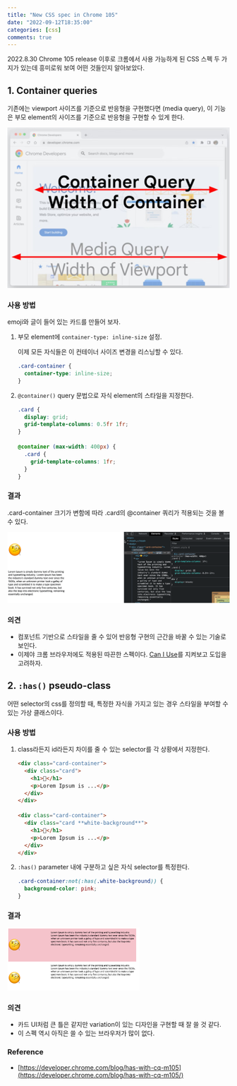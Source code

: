```yaml
---
title: "New CSS spec in Chrome 105"
date: "2022-09-12T18:35:00"
categories: [css]
comments: true
---
```


2022.8.30 Chrome 105 release 이후로 크롬에서 사용 가능하게 된 CSS 스펙 두 가지가 있는데 흥미로워 보여 어떤 것들인지 알아보았다.

## 1. Container queries

기존에는 viewport 사이즈를 기준으로 반응형을 구현했다면 (media query), 이 기능은 부모 element의 사이즈를 기준으로 반응형을 구현할 수 있게 한다.

![ContainerQueries](../../assets/new-css-spec-in-chrome-105/container_queries.png)

### 사용 방법

emoji와 글이 들어 있는 카드를 만들어 보자.

1. 부모 element에 `container-type: inline-size` 설정.
    
    이제 모든 자식들은 이 컨테이너 사이즈 변경을 리스닝할 수 있다.
    
    ```css
    .card-container {
      container-type: inline-size;
    }
    ```
    
2. `@container()` query 문법으로 자식 element의 스타일을 지정한다.
    
    ```css
    .card {
      display: grid;
      grid-template-columns: 0.5fr 1fr;
    }
    
    @container (max-width: 400px) {
      .card {
        grid-template-columns: 1fr;
      }
    }
    ```
    

### 결과

.card-container 크기가 변함에 따라 .card의 @container 쿼리가 적용되는 것을 볼 수 있다.

![test.gif](../../assets/new-css-spec-in-chrome-105/test.gif)

### 의견

- 컴포넌트 기반으로 스타일을 줄 수 있어 반응형 구현의 근간을 바꿀 수 있는 기술로 보인다.
- 이제야 크롬 브라우저에도 적용된 따끈한 스펙이다. [Can I Use](https://caniuse.com/?search=container%20queries)를 지켜보고 도입을 고려하자.

## 2. `:has()` **pseudo-class**

어떤 selector의 css를 정의할 때, 특정한 자식을 가지고 있는 경우 스타일을 부여할 수 있는 가상 클래스이다. 

### 사용 방법

1. class라든지 id라든지 차이를 줄 수 있는 selector를 각 상황에서 지정한다.
    
    ```html
    <div class="card-container">
      <div class="card">
        <h1>🧐</h1>
        <p>Lorem Ipsum is ...</p>
      </div>
    </div>
    
    <div class="card-container">
      <div class="card **white-background**">
        <h1>🧐</h1>
        <p>Lorem Ipsum is ...</p>
      </div>
    </div>
    ```
    
2. `:has()` parameter 내에 구분하고 싶은 자식 selector를 특정한다.
    
    ```css
    .card-container:not(:has(.white-background)) {
      background-color: pink;
    }
    ```
    

### 결과

<img src="../../assets/new-css-spec-in-chrome-105/has.png" width="300px">

### 의견

- 카드 UI처럼 큰 틀은 같지만 variation이 있는 디자인을 구현할 때 잘 쓸 것 같다.
- 이 스펙 역시 아직은 쓸 수 있는 브라우저가 많이 없다.



### Reference
- [https://developer.chrome.com/blog/has-with-cq-m105](https://developer.chrome.com/blog/has-with-cq-m105/)